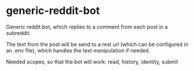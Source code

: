 # generic-reddit-bot
Generic reddit bot, which replies to a comment from each post in a subreddit.

The text from the post will be send to a rest url (which can be configured in an .env file), which handles the text manipulation if needed.

Needed scopes, so that the bot will work: read, history, identity, submit
